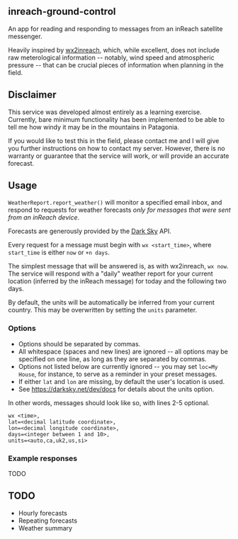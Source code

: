 ## inreach-ground-control
An app for reading and responding to messages from an inReach satellite messenger.

Heavily inspired by [wx2inreach](https://wx2inreach.weebly.com/), which, while
excellent, does not include raw meterological information -- notably, wind speed
and atmospheric pressure -- that can be crucial pieces of information when
planning in the field.

## Disclaimer

This service was developed almost entirely as a learning exercise.
Currently,  bare minimum functionality has been implemented to be able to tell me
how windy it may be in the mountains in Patagonia.

If you would like to test this in the field, please contact me and I will
give you further instructions on how to contact my server.
However, there is no warranty or guarantee that the service will work,
or will provide an accurate forecast.

## Usage
`WeatherReport.report_weather()` will monitor a specified email inbox, and
respond to requests for weather forecasts _only for messages that were sent
from an inReach device_.

Forecasts are generously provided by the [Dark Sky](https://darksky.net/dev/docs)
API.

Every request for a message must begin with `wx <start_time>`, where `start_time`
is either `now` or `+n days`.

The simplest message that will be answered is, as with wx2inreach, `wx now`.
The service will respond with a "daily" weather report for your current location
(inferred by the inReach message) for today and the following two days.

By default, the units will be automatically be inferred from your current country.
This may be overwritten by setting the `units` parameter.

### Options
- Options should be separated by commas.
- All whitespace (spaces and new lines) are ignored -- all options may be specified
  on one line, as long as they are separated by commas.
- Options not listed below are currently ignored -- you may set `loc=My House`,
  for instance, to serve as a reminder in your preset messages.
- If either `lat` and `lon` are missing, by default the user's location is used.
- See https://darksky.net/dev/docs for details about the units option.


In other words, messages should look like so, with lines 2-5 optional.
```
wx <time>,
lat=<decimal latitude coordinate>,
lon=<decimal longitude coordinate>,
days=<integer between 1 and 10>,
units=<auto,ca,uk2,us,si>
```

### Example responses
TODO

## TODO
- Hourly forecasts
- Repeating forecasts
- Weather summary
